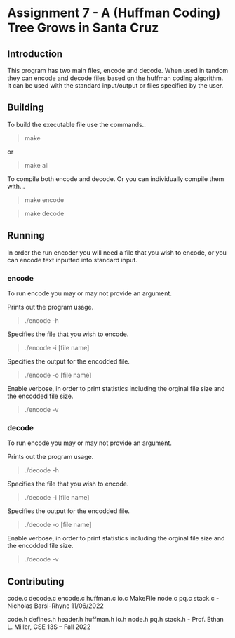 # Assignment 7 - A (Huffman Coding) Tree Grows in Santa Cruz

## Introduction

This program has two main files, encode and decode. When used in tandom they can encode and decode files based on the huffman coding algorithm. It can be used with the standard input/output or files specified by the user.

## Building
To build the executable file use the commands..

> make

or

> make all

To compile both encode and decode. Or you can individually compile them with...

> make encode

> make decode

## Running

In order the run encoder you will need a file that you wish to encode, or you can encode text inputted into standard input.

### encode

To run encode you may or may not provide an argument.

Prints out the program usage.

> ./encode -h

Specifies the file that you wish to encode.

> ./encode -i [file name]

Specifies the output for the encodded file.

> ./encode -o [file name]

Enable verbose, in order to print statistics including the orginal file size and the encodded file size.

> ./encode -v

### decode

To run encode you may or may not provide an argument.

Prints out the program usage.

> ./decode -h

Specifies the file that you wish to encode.

> ./decode -i [file name]

Specifies the output for the encodded file.

> ./decode -o [file name]

Enable verbose, in order to print statistics including the orginal file size and the encodded file size.

> ./decode -v


## Contributing

code.c decode.c encode.c huffman.c io.c MakeFile node.c pq.c stack.c  - Nicholas Barsi-Rhyne 11/06/2022

code.h defines.h header.h huffman.h io.h node.h pq.h stack.h - Prof. Ethan L. Miller, CSE 13S – Fall 2022
